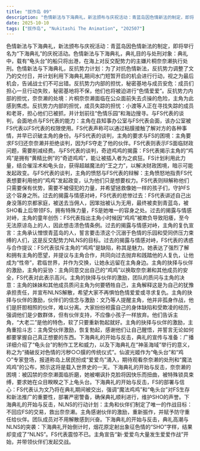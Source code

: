 ```yaml
---
title: "拔作岛 09"
description: "色情新法与下海典礼，新法颁布与庆祝活动：青蓝岛因色情新法的制定，即将举行名为“下海典礼”的庆祝活动。色情新法与下海典礼，典礼目的与处刑对象：典礼中，载有“龟头台”的船只将出港，在海上对反交配势力的主嫌片桐奈奈濑执行处刑。色情新法与下海典礼，反抗势力计划：为了对抗色情新法，反抗势力调整了文乃的交付日，并计划利用下海典礼期间水门短暂开启的机会进行行动，视之为最后机会，告诫战士们不可出错。反抗势力内部的担忧，秘密基地与成员安危：成员们担心一旦行动失败，秘密基地将不保，他们也将被迫进行“色情爱爱”。反抗势力内部的担忧，奈奈濑的处境：片桐奈奈濑面临在公众面前失去贞操的危险，主角为此感到焦虑。反抗势力内部的担忧，成员失踪的担忧：小渡等人正在寻找失踪的成员和老哥，担心他们已被抓，并计划前往“色情乐园”和海边搜寻。与FS代表的谈判，会面地点与FS代表的能力：主角在县知事办公室与FS代表会面，该办公室被FS代表以FS代表的权限使用。FS代表声称可以通过粘膜接触了解对方的各种事情，并早已识破主角的身份。与FS代表的谈判，主角的要求与FS的困境：主角要求FS归还奈奈濑并拒绝谈判，因为FS夺走了他的伙伴。FS代表则表示FS面临财政问题，需要削减经费。与FS代表的谈判，奇迹鸡鸡的揭露：FS代表揭示主角的“鸡鸡”是拥有“黄精比例”的“奇迹鸡鸡”，能让被插入者为之疯狂。FS计划利用此力量，结合催淫术和龟头台，获得超越魔法的“王之力”，以解决财政困境，暗示可能发起政变。与FS代表的谈判，主角的愤怒与FS代表的辩解：主角愤怒地指责FS代表想要利用他的“鸡鸡”发起政变，认为他们只是想要权力。FS代表则辩解称他们只需要保有优势，需要不被侵犯的力量，并希望拯救像她一样的孩子们，守护FS这个容身之所。过去的揭露与情感对峙，FS代表的悲惨过去：FS代表讲述自己出身没落的京都家庭，被送去当佣人，因笨拙被认为无用，最终被卖到青蓝岛，被SHO看上后带领FS，拥有特殊力量，FS是她唯一的容身之处。过去的揭露与情感对峙，主角的童年创伤：FS代表指出主角小时候因“鸡鸡”被欺负导致阳痿，至今无法原谅岛上的人，因此想击溃色情条例。过去的揭露与情感对峙，主角的复仇宣言：主角承认憎恨青蓝岛的人，誓言要击溃这个沉溺于色情的乐园和受同侪压力束缚的人们，这是反交配势力NLNS的目标。过去的揭露与情感对峙，FS代表的诱惑与合作提议：FS代表驳斥主角的“鸡鸡”是缺陷，称其是魅力。她表达了强烈了解和拥有主角的愿望，并提议与主角合作，共同向过去抛弃和践踏他的人复仇，让他成为“性帝”，君临世界，并作为交换，让她永远留在主角身边。主角的抉择与伙伴的激励，主角的妥协：主角同意交出自己的“鸡鸡”以换取奈奈濑和其他成员的安全，FS代表对此表示高兴。主角的抉择与伙伴的激励，团队的质问与主角的决意：主角的妹妹和其他成员质问主角为何要牺牲自己，主角解释这是为自己的犹豫承担责任，并宣布NLNS解散，希望大家不再惧怕色情爱爱或寻求复仇。主角的抉择与伙伴的激励，伙伴们的信念与激励：文乃等人提醒主角，他并非孤身作战，他们是肝胆相照的伙伴，难以分离。大家纷纷袒露自己的身体缺陷和受欺凌的经历，强调他们是少数群体，但有伙伴支持，不应像小孩子一样放弃。他们告诉主角，“大老二”是他的特色，软了只要重新勃起就好。主角的抉择与伙伴的激励，主角重拾斗志：主角受伙伴激励，恢复勃起，感谢他们让自己醒悟，并誓言无论如何都要掌握自己真正想要的东西。下海典礼的开始与反击，典礼的宣传与准备：广播详细介绍了“龟头台”的制作工艺和威力，以及下海典礼在“神圣海域”举行的意义，称之为“捅破反对色情的污秽○○膜的传统仪式”。仙波光姬作为“龟头台”和“鸡○”专家登场，报道称岛上居民扮成“爱爱鸟”涌入，期待观看奈奈濑的处刑和“魔法鸡鸡”的公布，预示这将是载入世界史的一天。下海典礼的开始与反击，奈奈濑的困境：被囚禁的奈奈濑面临折磨，她被嘲讽扑克脸将因快乐而扭曲，被特殊锁具束缚，要求她在众目睽睽之下上龟头台。下海典礼的开始与反击，FS的部署与信心：FS代表认为文乃将在典礼期间被交出，强调“魔法鸡鸡”和“龟头台”对FS生存和新法推广的重要性，部署严密警备，确保典礼顺利进行，维护SHO的声誉。下海典礼的开始与反击，NLNS的行动计划：主角和伙伴们制定了唯一的作战目标：不回应FS的交易，救出奈奈濑。主角感谢伙伴的激励，重新振作，并赋予防守重任给伙伴。团队成员对不用解散感到兴奋。下海典礼的开始与反击，典礼高潮与NLNS的突袭：下海典礼开始倒计时，烟花原定射出象征色情的“SHO”字样，结果却变成了“NLNS”。FS代表震惊不已。主角宣告“新‧爱爱鸟大量发生爱爱作战”开始，并带领伙伴们发起交战。"
date: 2025-10-10
tags: ["拔作岛", "Nukitashi The Animation", "202507"]
---
```


色情新法与下海典礼，新法颁布与庆祝活动：青蓝岛因色情新法的制定，即将举行名为“下海典礼”的庆祝活动。色情新法与下海典礼，典礼目的与处刑对象：典礼中，载有“龟头台”的船只将出港，在海上对反交配势力的主嫌片桐奈奈濑执行处刑。色情新法与下海典礼，反抗势力计划：为了对抗色情新法，反抗势力调整了文乃的交付日，并计划利用下海典礼期间水门短暂开启的机会进行行动，视之为最后机会，告诫战士们不可出错。反抗势力内部的担忧，秘密基地与成员安危：成员们担心一旦行动失败，秘密基地将不保，他们也将被迫进行“色情爱爱”。反抗势力内部的担忧，奈奈濑的处境：片桐奈奈濑面临在公众面前失去贞操的危险，主角为此感到焦虑。反抗势力内部的担忧，成员失踪的担忧：小渡等人正在寻找失踪的成员和老哥，担心他们已被抓，并计划前往“色情乐园”和海边搜寻。与FS代表的谈判，会面地点与FS代表的能力：主角在县知事办公室与FS代表会面，该办公室被FS代表以FS代表的权限使用。FS代表声称可以通过粘膜接触了解对方的各种事情，并早已识破主角的身份。与FS代表的谈判，主角的要求与FS的困境：主角要求FS归还奈奈濑并拒绝谈判，因为FS夺走了他的伙伴。FS代表则表示FS面临财政问题，需要削减经费。与FS代表的谈判，奇迹鸡鸡的揭露：FS代表揭示主角的“鸡鸡”是拥有“黄精比例”的“奇迹鸡鸡”，能让被插入者为之疯狂。FS计划利用此力量，结合催淫术和龟头台，获得超越魔法的“王之力”，以解决财政困境，暗示可能发起政变。与FS代表的谈判，主角的愤怒与FS代表的辩解：主角愤怒地指责FS代表想要利用他的“鸡鸡”发起政变，认为他们只是想要权力。FS代表则辩解称他们只需要保有优势，需要不被侵犯的力量，并希望拯救像她一样的孩子们，守护FS这个容身之所。过去的揭露与情感对峙，FS代表的悲惨过去：FS代表讲述自己出身没落的京都家庭，被送去当佣人，因笨拙被认为无用，最终被卖到青蓝岛，被SHO看上后带领FS，拥有特殊力量，FS是她唯一的容身之处。过去的揭露与情感对峙，主角的童年创伤：FS代表指出主角小时候因“鸡鸡”被欺负导致阳痿，至今无法原谅岛上的人，因此想击溃色情条例。过去的揭露与情感对峙，主角的复仇宣言：主角承认憎恨青蓝岛的人，誓言要击溃这个沉溺于色情的乐园和受同侪压力束缚的人们，这是反交配势力NLNS的目标。过去的揭露与情感对峙，FS代表的诱惑与合作提议：FS代表驳斥主角的“鸡鸡”是缺陷，称其是魅力。她表达了强烈了解和拥有主角的愿望，并提议与主角合作，共同向过去抛弃和践踏他的人复仇，让他成为“性帝”，君临世界，并作为交换，让她永远留在主角身边。主角的抉择与伙伴的激励，主角的妥协：主角同意交出自己的“鸡鸡”以换取奈奈濑和其他成员的安全，FS代表对此表示高兴。主角的抉择与伙伴的激励，团队的质问与主角的决意：主角的妹妹和其他成员质问主角为何要牺牲自己，主角解释这是为自己的犹豫承担责任，并宣布NLNS解散，希望大家不再惧怕色情爱爱或寻求复仇。主角的抉择与伙伴的激励，伙伴们的信念与激励：文乃等人提醒主角，他并非孤身作战，他们是肝胆相照的伙伴，难以分离。大家纷纷袒露自己的身体缺陷和受欺凌的经历，强调他们是少数群体，但有伙伴支持，不应像小孩子一样放弃。他们告诉主角，“大老二”是他的特色，软了只要重新勃起就好。主角的抉择与伙伴的激励，主角重拾斗志：主角受伙伴激励，恢复勃起，感谢他们让自己醒悟，并誓言无论如何都要掌握自己真正想要的东西。下海典礼的开始与反击，典礼的宣传与准备：广播详细介绍了“龟头台”的制作工艺和威力，以及下海典礼在“神圣海域”举行的意义，称之为“捅破反对色情的污秽○○膜的传统仪式”。仙波光姬作为“龟头台”和“鸡○”专家登场，报道称岛上居民扮成“爱爱鸟”涌入，期待观看奈奈濑的处刑和“魔法鸡鸡”的公布，预示这将是载入世界史的一天。下海典礼的开始与反击，奈奈濑的困境：被囚禁的奈奈濑面临折磨，她被嘲讽扑克脸将因快乐而扭曲，被特殊锁具束缚，要求她在众目睽睽之下上龟头台。下海典礼的开始与反击，FS的部署与信心：FS代表认为文乃将在典礼期间被交出，强调“魔法鸡鸡”和“龟头台”对FS生存和新法推广的重要性，部署严密警备，确保典礼顺利进行，维护SHO的声誉。下海典礼的开始与反击，NLNS的行动计划：主角和伙伴们制定了唯一的作战目标：不回应FS的交易，救出奈奈濑。主角感谢伙伴的激励，重新振作，并赋予防守重任给伙伴。团队成员对不用解散感到兴奋。下海典礼的开始与反击，典礼高潮与NLNS的突袭：下海典礼开始倒计时，烟花原定射出象征色情的“SHO”字样，结果却变成了“NLNS”。FS代表震惊不已。主角宣告“新‧爱爱鸟大量发生爱爱作战”开始，并带领伙伴们发起交战。